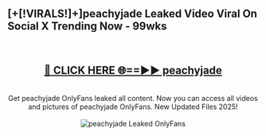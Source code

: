 <h2>[+[!VIRALS!]+]peachyjade Leaked Video Viral On Social X Trending Now - 99wks</h2>
<br>
<div align="center">
<h2><a href="https://libra.edu.pl?peachyjade" rel="nofollow">🔴 CLICK HERE 🌐==►► peachyjade</a></h2>
<br>
Get peachyjade OnlyFans leaked all content. Now you can access all videos and pictures of peachyjade OnlyFans. New Updated Files 2025!
<br>
<br>
<a href="https://libra.edu.pl?peachyjade" rel="nofollow" data-target="animated-image.originalLink"><img src="https://i.ibb.co.com/WyWwxjT/player-gif2.gif" alt="peachyjade Leaked OnlyFans" style="max-width: 100%; display: inline-block;" data-target="animated-image.originalImage"></a>
</div>
<br>
